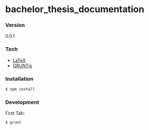 # bachelor_thesis_documentation

### Version
0.0.1

### Tech
* [LaTeX]
* [GRUNTjs] 

### Installation
```sh
$ npm install
```

### Development

First Tab:
```sh
$ grunt
```

[LaTeX]:http://www.latex-project.org/
[GRUNTjs]:http://gruntjs.com/

